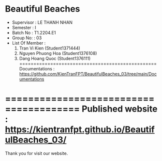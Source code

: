 Beautiful Beaches
=================================================
+ Supervisor	 	: LE THANH NHAN
+ Semester	 	: I	
+ Batch No	 	: T1.2204.E1
+ Group No:	 	: 03
+ List Of Member 	:
	1. Tran Vi Kien  	 (Student1371444)
	2. Nguyen Phuong Hoa     (Student1376108)
	3. Dang Hoang Quoc 	 (Student1376111)	
=================================================
Documentations : https://github.com/KienTranFPT/BeautifulBeaches_03/tree/main/Documentations

=======================================
Published website : https://kientranfpt.github.io/BeautifulBeaches_03/
=================================================
Thank you for visit our website.
